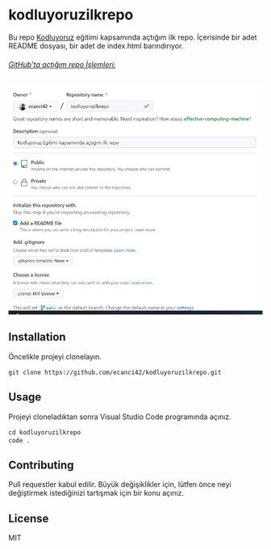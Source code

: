 # kodluyoruzilkrepo
Bu repo [Kodluyoruz](https://kodluyoruz.org/tr/kodluyoruz/) eğitimi kapsamında açtığım ilk repo. İçerisinde bir adet README dosyası, bir adet de index.html barındırıyor. 
###### [GitHub'ta açtığım repo İşlemleri:](https://github.com/ecanci42/kodluyoruzilkrepo/blob/main/index.html)
![](https://github.com/ecanci42/kodluyoruzilkrepo/blob/main/repogoruntu.jpg)
## Installation
Öncelikle projeyi clonelayın.
```     
git clone https://github.com/ecanci42/kodluyoruzilkrepo.git
```
## Usage
Projeyi cloneladıktan sonra Visual Studio Code programında açınız.

```Linux için:
cd kodluyoruzilkrepo
code . 
``` 
## Contributing
Pull requestler kabul edilir. Büyük değişiklikler için, lütfen önce neyi değiştirmek istediğinizi tartışmak için bir konu açınız.
## License
MIT
